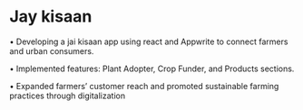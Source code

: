 <h1>Jay kisaan </h1>
<p>• Developing a jai kisaan app using react and Appwrite to connect farmers and urban consumers.</p>
<p>• Implemented features: Plant Adopter, Crop Funder, and Products sections.</p>
<p>• Expanded farmers’ customer reach and promoted sustainable farming practices through digitalization</p> 

